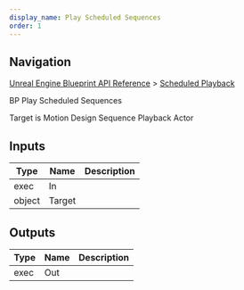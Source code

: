 ```yaml
---
display_name: Play Scheduled Sequences
order: 1
---
```

## Navigation

[Unreal Engine Blueprint API Reference](https://dev.epicgames.com/documentation/en-us/unreal-engine/BlueprintAPI) > [Scheduled Playback](https://dev.epicgames.com/documentation/en-us/unreal-engine/BlueprintAPI/ScheduledPlayback)

BP Play Scheduled Sequences

Target is Motion Design Sequence Playback Actor

## Inputs

| Type | Name | Description |
| --- | --- | --- |
| exec | In |  |
| object | Target |  |

## Outputs

| Type | Name | Description |
| --- | --- | --- |
| exec | Out |  |
